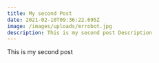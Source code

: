 ```yaml
---
title: My second Post
date: 2021-02-10T09:36:22.695Z
image: /images/uploads/mrrobot.jpg
description: This is my second post Description
---
```

This is my second post
